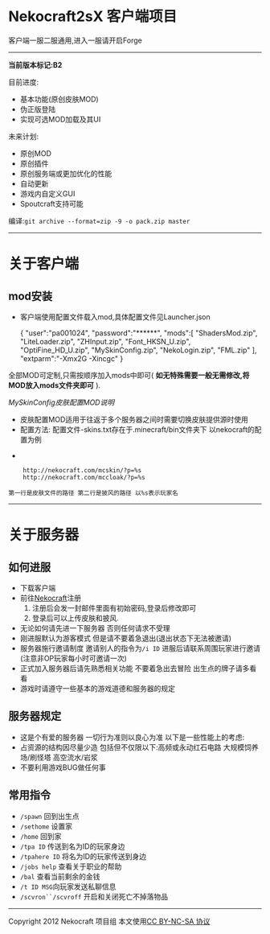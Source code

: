 ﻿Nekocraft2sX 客户端项目
======================

客户端一服二服通用,进入一服请开启Forge

----------------------
__当前版本标记:B2__

目前进度:
+ 基本功能(原创皮肤MOD)
+ 伪正版登陆
+ 实现可选MOD加载及其UI

未来计划:
+ 原创MOD
+ 原创插件
+ 原创服务端或更加优化的性能
+ 自动更新
+ 游戏内自定义GUI
+ Spoutcraft支持可能

编译:`git archive --format=zip -9 -o pack.zip master` 

-----------------------------------

关于客户端
===============
mod安装
---------------
+ 客户端使用配置文件载入mod,具体配置文件见Launcher.json
    
    {
      "user":"pa001024",
      "password":"******",
      "mods":[
        "ShadersMod.zip",
        "LiteLoader.zip",
        "ZHInput.zip",
        "Font_HKSN_U.zip",
        "OptiFine_HD_U.zip",
        "MySkinConfig.zip",
        "NekoLogin.zip",
        "FML.zip"
      ],
      "extparm":"-Xmx2G -Xincgc"
    }
    
全部MOD可定制,只需按顺序加入mods中即可( __如无特殊需要一般无需修改,将MOD放入mods文件夹即可__ ).

*MySkinConfig皮肤配置MOD说明*
+ 皮肤配置MOD适用于往返于多个服务器之间时需要切换皮肤提供源时使用
+ 配置方法:
    配置文件-skins.txt存在于.minecraft/bin文件夹下
    以nekocraft的配置为例
*

        http://nekocraft.com/mcskin/?p=%s
        http://nekocraft.com/mccloak/?p=%s

    第一行是皮肤文件的路径 第二行是披风的路径 以%s表示玩家名
    

-----------------------------------

关于服务器
===============
如何进服
---------------
+ 下载客户端
+ 前往[Nekocraft](http://nekocraft.com/)注册
  1. 注册后会发一封邮件里面有初始密码,登录后修改即可
  2. 登录后可以上传皮肤和披风.
+ 无论如何请先进一下服务器 否则任何请求不受理
+ 刚进服默认为游客模式 但是请不要着急退出(退出状态下无法被邀请)
+ 服务器施行邀请制度 邀请别人的指令为`/i ID` 进服后请联系周围玩家进行邀请(注意非OP玩家每小时可邀请一次)
+ 正式加入服务器后请先熟悉相关功能 不要着急出去冒险 出生点的牌子请多看看
+ 游戏时请遵守一些基本的游戏道德和服务器的规定

服务器规定
---------------
+ 这是个有爱的服务器 一切行为准则以良心为准 以下是一些性能上的考虑:
+ 占资源的结构因尽量少造 包括但不仅限以下:高频或永动红石电路 大规模饲养场/刷怪塔 高空流水/岩浆
+ 不要利用游戏BUG做任何事

常用指令
---------------
+ `/spawn` 回到出生点
+ `/sethome` 设置家
+ `/home` 回到家
+ `/tpa ID` 传送到名为ID的玩家身边
+ `/tpahere ID` 将名为ID的玩家传送到身边
+ `/jobs help` 查看关于职业的帮助
+ `/bal` 查看当前剩余的金钱
+ `/t ID MSG`向玩家发送私聊信息
+ `/scvron``/scvroff` 开启和关闭死亡不掉落物品



----------------------------------
Copyright 2012 Nekocraft 项目组 本文使用[CC BY-NC-SA 协议](http://creativecommons.org/licenses/by-nc-sa/2.5/cn/)